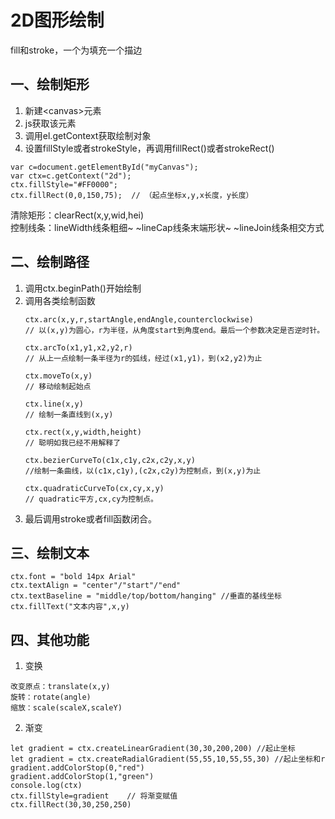 # 2D图形绘制  
fill和stroke，一个为填充一个描边  
## 一、绘制矩形  
1. 新建\<canvas\>元素  
2. js获取该元素  
3. 调用el.getContext获取绘制对象  
3. 设置fillStyle或者strokeStyle，再调用fillRect()或者strokeRect()  
```  
var c=document.getElementById("myCanvas");
var ctx=c.getContext("2d");
ctx.fillStyle="#FF0000";
ctx.fillRect(0,0,150,75);  // （起点坐标x,y,x长度，y长度）
```  
清除矩形：clearRect(x,y,wid,hei)  
控制线条：lineWidth线条粗细~ ~lineCap线条末端形状~ ~lineJoin线条相交方式  
## 二、绘制路径  
1. 调用ctx.beginPath()开始绘制  
2. 调用各类绘制函数  
   ```  
   ctx.arc(x,y,r,startAngle,endAngle,counterclockwise) 
   // 以(x,y)为圆心，r为半径，从角度start到角度end。最后一个参数决定是否逆时针。
   
   ctx.arcTo(x1,y1,x2,y2,r)
   // 从上一点绘制一条半径为r的弧线，经过(x1,y1)，到(x2,y2)为止
   
   ctx.moveTo(x,y)
   // 移动绘制起始点
   
   ctx.line(x,y)
   // 绘制一条直线到(x,y)
   
   ctx.rect(x,y,width,height)
   // 聪明如我已经不用解释了
   
   ctx.bezierCurveTo(c1x,c1y,c2x,c2y,x,y)
   //绘制一条曲线，以(c1x,c1y),(c2x,c2y)为控制点，到(x,y)为止
   
   ctx.quadraticCurveTo(cx,cy,x,y)  
   // quadratic平方,cx,cy为控制点。
   ```  
3. 最后调用stroke或者fill函数闭合。  
## 三、绘制文本  
```  
ctx.font = "bold 14px Arial"  
ctx.textAlign = "center"/"start"/"end"
ctx.textBaseline = "middle/top/bottom/hanging" //垂直的基线坐标  
ctx.fillText("文本内容",x,y)
```  
## 四、其他功能  
1. 变换  
```  
改变原点：translate(x,y)
旋转：rotate(angle)
缩放：scale(scaleX,scaleY)
```  
2. 渐变  
```  
let gradient = ctx.createLinearGradient(30,30,200,200) //起止坐标
let gradient = ctx.createRadialGradient(55,55,10,55,55,30) //起止坐标和r
gradient.addColorStop(0,"red")
gradient.addColorStop(1,"green")
console.log(ctx)
ctx.fillStyle=gradient    // 将渐变赋值
ctx.fillRect(30,30,250,250)
```
